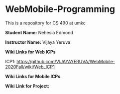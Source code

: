 # WebMobile-Programming
This is a repository for CS 490 at umkc

**Student Name:** Nehesia Edmond

**Instructor Name:** Vijaya Yeruva

**Wiki Links for Web ICPs**

ICP1: https://github.com/VIJAYAYERUVA/WebMobile-2020Fall/wiki/Web_ICP1


**Wiki Links for Mobile ICPs**


**Wiki Link for Project:** 
